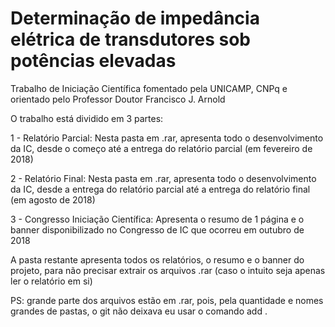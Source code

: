 # Determinação de impedância elétrica de transdutores sob potências elevadas
Trabalho de Iniciação Científica fomentado pela UNICAMP, CNPq e orientado pelo Professor Doutor Francisco J. Arnold

O trabalho está dividido em 3 partes:

1 - Relatório Parcial: Nesta pasta em .rar, apresenta todo o desenvolvimento da IC, desde o começo até a entrega do relatório parcial (em fevereiro de 2018)

2 - Relatório Final: Nesta pasta em .rar, apresenta todo o desenvolvimento da IC, desde a entrega do relatório parcial até a entrega do relatório final (em agosto de 2018)

3 - Congresso Iniciação Científica: Apresenta o resumo de 1 página e o banner disponibilizado no Congresso de IC que ocorreu em outubro de 2018

A pasta restante apresenta todos os relatórios, o resumo e o banner do projeto, para não precisar extrair os arquivos .rar (caso o intuito seja apenas ler o relatório em si)

PS: grande parte dos arquivos estão em .rar, pois, pela quantidade e nomes grandes de pastas, o git não deixava eu usar o comando add .
